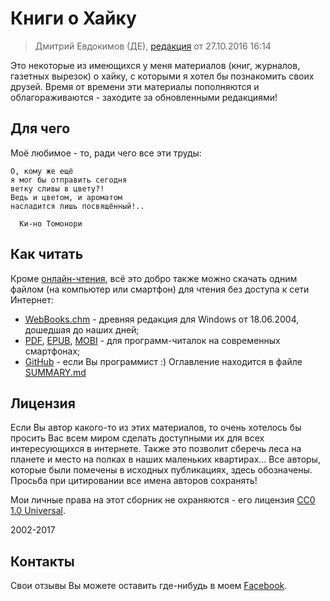 # Книги о Хайку

> Дмитрий Евдокимов (ДЕ),
> [редакция](https://github.com/diev/Haiku-Books) от 27.10.2016 16:14

Это некоторые из имеющихся у меня материалов (книг, журналов, газетных 
вырезок) о хайку, с которыми я хотел бы познакомить своих друзей. Время 
от времени эти материалы пополняются и облагораживаются - заходите за 
обновленными редакциями!

## Для чего

Моё любимое - то, ради чего все эти труды:

```
О, кому же ещё
я мог бы отправить сегодня
ветку сливы в цвету?!
Ведь и цветом, и ароматом
насладится лишь посвящённый!..

  Ки-но Томонори
```

## Как читать

Кроме [онлайн-чтения](https://diev.gitbooks.io/haiku-books/), всё это 
добро также можно скачать одним файлом (на компьютер или смартфон) для 
чтения без доступа к сети Интернет:

* [WebBooks.chm](https://github.com/diev/Haiku-Books/releases/tag/v1.0) - 
древняя редакция для Windows от 18.06.2004, дошедшая до наших дней;
* [PDF](https://www.gitbook.com/download/pdf/book/diev/haiku-books), 
[EPUB](https://www.gitbook.com/download/epub/book/diev/haiku-books), 
[MOBI](https://www.gitbook.com/download/mobi/book/diev/haiku-books) - 
для программ-читалок на современных смартфонах;
* [GitHub](https://github.com/diev/Haiku-Books) - если Вы программист :) 
Оглавление находится в файле 
[SUMMARY.md](Haiku-Books/SUMMARY.md)

## Лицензия

Если Вы автор какого-то из этих материалов, то очень хотелось бы просить 
Вас всем миром сделать доступными их для всех интересующихся в интернете. 
Также это позволит сберечь леса на планете и место на полках в наших 
маленьких квартирах... Все авторы, которые были помечены в исходных 
публикациях, здесь обозначены. Просьба при цитировании все имена 
авторов сохранять! 

Мои личные права на этот сборник не охраняются - его лицензия 
[CC0 1.0 Universal](LICENSE).

2002-2017

## Контакты

Свои отзывы Вы можете оставить где-нибудь в моем 
[Facebook](https://facebook.com/dmitrii.evdokimov).
